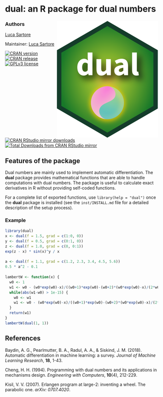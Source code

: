 # dual: an R package for dual numbers 

### Authors <img src="man/figures/logo.svg" align="right" alt="dual logo" />
[Luca Sartore](mailto://drwolf85@gmail.com)

Maintainer: [Luca Sartore](mailto://drwolf85@gmail.com)

[![CRAN version](https://www.r-pkg.org/badges/version/dual)](https://cran.r-project.org/package=dual)
[![CRAN release](https://www.r-pkg.org/badges/ago/dual)](https://cran.r-project.org/package=dual)
[![GPLv3 license](https://img.shields.io/badge/License-GPLv3-yellow.svg)](https://perso.crans.org/besson/LICENSE.html)
[![CRAN RStudio mirror downloads](https://cranlogs.r-pkg.org/badges/dual)](https://cran.r-project.org/package=dual)
[![Total Downloads from CRAN RStudio mirror](https://cranlogs.r-pkg.org/badges/grand-total/dual?color=orange)](https://cran.r-project.org/package=dual)

## Features of the package
Dual numbers are mainly used to implement automatic differentiation. The **dual** package provides mathematical functions that are able to handle computations with dual numbers. The package is useful to calculate exact derivatives in R without providing self-coded functions.

For a complete list of exported functions, use `library(help = "dual")` once the **dual** package is installed (see the `inst/INSTALL.md` file for a detailed description of the setup process).

### Example
```R
library(dual)
x <- dual(f = 1.5, grad = c(1:0, 0))
y <- dual(f = 0.5, grad = c(0:1, 0))
z <- dual(f = 1.0, grad = c(0, 0:1))
exp(z - x) * sin(x)^y / x

a <- dual(f = 1.1, grad = c(1.2, 2.3, 3.4, 4.5, 5.6))
0.5 * a^2 - 0.1

lambertW <- function(x) {
  w0 <- 1
  w1 <- w0 - (w0*exp(w0)-x)/((w0+1)*exp(w0)-(w0+2)*(w0*exp(w0)-x)/(2*w0+2))
  while(abs(w1-w0) > 1e-15) {
    w0 <- w1
    w1 <- w0 - (w0*exp(w0)-x)/((w0+1)*exp(w0)-(w0+2)*(w0*exp(w0)-x)/(2*w0+2))
  }
  return(w1)
}
lambertW(dual(1, 1))
```

## References

Baydin, A. G., Pearlmutter, B. A., Radul, A. A., & Siskind, J. M. (2018). Automatic differentiation in machine learning: a survey. *Journal of Machine Learning Research*, **18**, 1-43.

Cheng, H. H. (1994). Programming with dual numbers and its applications in mechanisms design. *Engineering with Computers*, **10**(4), 212-229.

Kisil, V. V. (2007). Erlangen program at large-2: inventing a wheel. The parabolic one. *arXiv: 0707.4020*.
